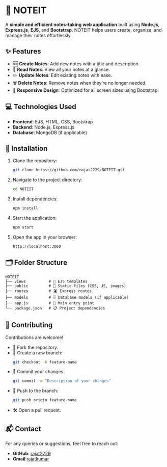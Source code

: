 # 📝 NOTEIT  

A **simple and efficient notes-taking web application** built using **Node.js**, **Express.js**, **EJS**, and **Bootstrap**. NOTEIT helps users create, organize, and manage their notes effortlessly.  

## ✨ Features  
- 🆕 **Create Notes**: Add new notes with a title and description.  
- 👀 **Read Notes**: View all your notes at a glance.  
- ✏️ **Update Notes**: Edit existing notes with ease.  
- 🗑️ **Delete Notes**: Remove notes when they’re no longer needed.  
- 📱 **Responsive Design**: Optimized for all screen sizes using Bootstrap.  

## 💻 Technologies Used  
- **Frontend**: EJS, HTML, CSS, Bootstrap  
- **Backend**: Node.js, Express.js  
- **Database**: MongoDB (if applicable)  

## 🚀 Installation  

1. Clone the repository:  
   ```bash  
   git clone https://github.com/rajat2229/NOTEIT.git  
   ```  

2. Navigate to the project directory:  
   ```bash  
   cd NOTEIT  
   ```  

3. Install dependencies:  
   ```bash  
   npm install  
   ```  

4. Start the application:  
   ```bash  
   npm start  
   ```  

5. Open the app in your browser:  
   ```
   http://localhost:3000  
   ```  

## 🗂️ Folder Structure  
```  
NOTEIT  
├── views          # 🎨 EJS templates  
├── public         # 📂 Static files (CSS, JS, images)  
├── routes         # 🛣️ Express routes  
├── models         # 🗄️ Database models (if applicable)  
├── app.js         # 🚦 Main entry point  
└── package.json   # 📋 Project dependencies  
```  

## 🤝 Contributing  
Contributions are welcome!  
- 🍴 Fork the repository.  
- 🌱 Create a new branch:  
  ```bash  
  git checkout -b feature-name  
  ```  
- 💾 Commit your changes:  
  ```bash  
  git commit -m "Description of your changes"  
  ```  
- 🚢 Push to the branch:  
  ```bash  
  git push origin feature-name  
  ```  
- 🛠️ Open a pull request.  

## 📬 Contact  
For any queries or suggestions, feel free to reach out:  
- **GitHub**: [rajat2229](https://github.com/rajat2229)
- **Gmail**:[rajatkumar](mailto:rajat2229.be21@chtikara.edu.in)






